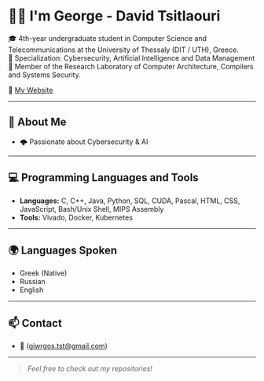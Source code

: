 # ✋🏻 I'm George - David Tsitlaouri

🎓 4th-year undergraduate student in Computer Science and Telecommunications at the University of Thessaly (DIT / UTH), Greece.  
📌 Specialization: Cybersecurity, Artificial Intelligence and Data Management  
🔬 Member of the Research Laboratory of Computer Architecture, Compilers and Systems Security.  

🌊 [My Website](https://skyrianos.com)

---

## 🧭 About Me
- 🌩️ Passionate about Cybersecurity & AI

---

## 💻 Programming Languages and Tools
- **Languages:** C, C++, Java, Python, SQL, CUDA, Pascal, HTML, CSS, JavaScript, Bash/Unix Shell, MIPS Assembly
- **Tools:** Vivado, Docker, Kubernetes

---

## 🌍 Languages Spoken
- Greek (Native)
- Russian
- English

---

## 📫 Contact
- 📧 (giwrgos.tst@gmail.com)

---

> *Feel free to check out my repositories!*
